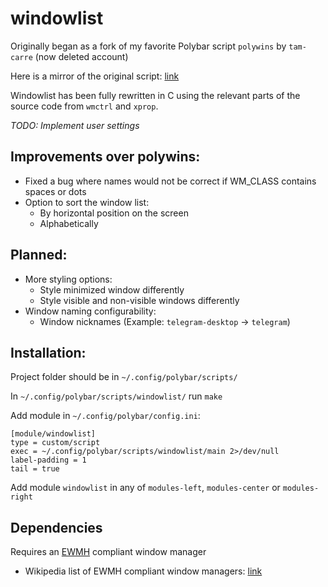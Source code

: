 # windowlist

Originally began as a fork of my favorite Polybar script `polywins` by `tam-carre` (now deleted account)

Here is a mirror of the original script: [link](https://github.com/uniquepointer/polywins)

Windowlist has been fully rewritten in C using the relevant parts of the source code from `wmctrl` and `xprop`.

*TODO: Implement user settings*

## Improvements over polywins:

* Fixed a bug where names would not be correct if WM_CLASS contains spaces or dots
* Option to sort the window list:
    * By horizontal position on the screen
    * Alphabetically

## Planned:

* More styling options:
    * Style minimized window differently
    * Style visible and non-visible windows differently
* Window naming configurability:
    * Window nicknames (Example: `telegram-desktop` -> `telegram`)

## Installation:

Project folder should be in `~/.config/polybar/scripts/`

In `~/.config/polybar/scripts/windowlist/` run `make`

Add module in `~/.config/polybar/config.ini`:

```dosini
[module/windowlist]
type = custom/script
exec = ~/.config/polybar/scripts/windowlist/main 2>/dev/null
label-padding = 1
tail = true
```

Add module `windowlist` in any of `modules-left`, `modules-center` or `modules-right`

## Dependencies

Requires an [EWMH](https://specifications.freedesktop.org/wm-spec/wm-spec-1.3.html) compliant window manager

* Wikipedia list of EWMH compliant window managers: [link](https://en.wikipedia.org/wiki/Extended_Window_Manager_Hints#List_of_window_managers_that_support_Extended_Window_Manager_Hints)
